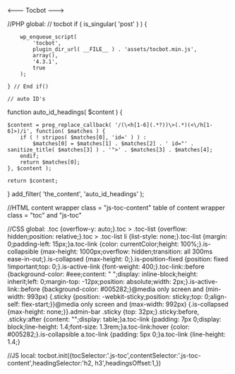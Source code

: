 <--- Tocbot --->

//PHP
global:
// tocbot
if ( is_singular( 'post' ) ) {

    	wp_enqueue_script(
    		'tocbot',
    		plugin_dir_url( __FILE__ ) . 'assets/tocbot.min.js',
    		array(),
    		'4.3.1',
    		true
    	);

    } // End if()

    // auto ID's

function auto_id_headings( $content ) {

    $content = preg_replace_callback( '/(\<h[1-6](.*?))\>(.*)(<\/h[1-6]>)/i', function( $matches ) {
    	if ( ! stripos( $matches[0], 'id=' ) ) :
    		$matches[0] = $matches[1] . $matches[2] . ' id="' . sanitize_title( $matches[3] ) . '">' . $matches[3] . $matches[4];
    	endif;
    	return $matches[0];
    }, $content );

    return $content;

}
add_filter( 'the_content', 'auto_id_headings' );

//HTML
content wrapper class = "js-toc-content"
table of content wrapper class = "toc" and "js-toc"

//CSS
global:
.toc {overflow-y: auto;}.toc > .toc-list {overflow: hidden;position: relative;}.toc > .toc-list li {list-style: none;}.toc-list {margin: 0;padding-left: 15px;}a.toc-link {color: currentColor;height: 100%;}.is-collapsible {max-height: 1000px;overflow: hidden;transition: all 300ms ease-in-out;}.is-collapsed {max-height: 0;}.is-position-fixed {position: fixed !important;top: 0;}.is-active-link {font-weight: 400;}.toc-link::before {background-color: #eee;content: " ";display: inline-block;height: inherit;left: 0;margin-top: -12px;position: absolute;width: 2px;}.is-active-link::before {background-color: #005282;}@media only screen and (min-width: 993px) {.sticky {position: -webkit-sticky;position: sticky;top: 0;align-self: flex-start;}}@media only screen and (max-width: 992px) {.is-collapsed {max-height: none;}}.admin-bar .sticky {top: 32px;}.sticky:before, .sticky:after {content: "";display: table;}a.toc-link {padding: 7px 0;display: block;line-height: 1.4;font-size: 1.3rem;}a.toc-link:hover {color: #005282;}.is-collapsible a.toc-link {padding: 5px 0;}a.toc-link {line-height: 1.4;}

//JS
local:
tocbot.init({tocSelector:'.js-toc',contentSelector:'.js-toc-content',headingSelector:'h2, h3',headingsOffset:1,})
